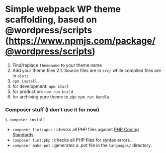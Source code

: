# Simple webpack WP theme scaffolding, based on @wordpress/scripts (https://www.npmjs.com/package/@wordpress/scripts)

1. Find/replace `themename` to your theme name
2. Add your theme files
  2.1. Source files are in `src/` while compiled files are in `dist/`
3. `npm install`
4. for development: `npm start`
5. for production: `npm run build`
6. for archiving pure theme to zip: `npm run bundle`

### Composer stuff (I don't use it for now)

```sh
$ composer install
```

-   `composer lint:wpcs` : checks all PHP files against [PHP Coding Standards](https://developer.wordpress.org/coding-standards/wordpress-coding-standards/php/).
-   `composer lint:php` : checks all PHP files for syntax errors.
-   `composer make-pot` : generates a .pot file in the `languages/` directory.
